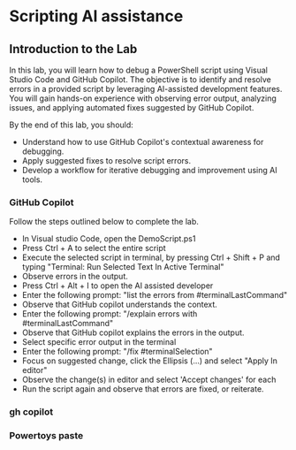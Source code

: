 # Scripting AI assistance

## Introduction to the Lab

In this lab, you will learn how to debug a PowerShell script using Visual Studio Code and GitHub Copilot. The objective is to identify and resolve errors in a provided script by leveraging AI-assisted development features. You will gain hands-on experience with observing error output, analyzing issues, and applying automated fixes suggested by GitHub Copilot.

By the end of this lab, you should:

- Understand how to use GitHub Copilot's contextual awareness for debugging.
- Apply suggested fixes to resolve script errors.
- Develop a workflow for iterative debugging and improvement using AI tools.

### GitHub Copilot

Follow the steps outlined below to complete the lab.

- In Visual studio Code, open the DemoScript.ps1
- Press Ctrl + A to select the entire script
- Execute the selected script in terminal, by pressing Ctrl + Shift + P and typing "Terminal: Run Selected Text In Active Terminal"
- Observe errors in the output. 
- Press Ctrl + Alt + I to open the AI assisted developer
- Enter the following prompt: "list the errors from #terminalLastCommand"
- Observe that GitHub copilot understands the context. 
- Enter the following prompt: "/explain errors with #terminalLastCommand"
- Observe that GitHub copilot explains the errors in the output.
- Select specific error output in the terminal
- Enter the following prompt: "/fix #terminalSelection"
- Focus on suggested change, click the Ellipsis (...) and select "Apply In editor"
- Observe the change(s) in editor and select 'Accept changes' for each
- Run the script again and observe that errors are fixed, or reiterate.


### gh copilot


### Powertoys paste

